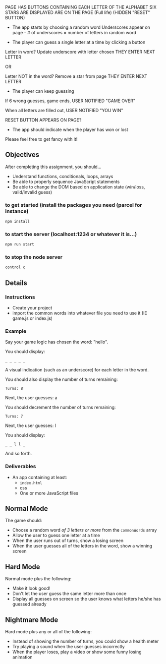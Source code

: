 


<!-- # Wordgame

## Description

You know the word-guessing game hangman? Well that's what you'll be building with this assignment.

Basically, it works like this:

You get 5 incorrect guesses.  Life decreases by one -->

PAGE HAS BUTTONS CONTAINING EACH LETTER OF THE ALPHABET
SIX STARS ARE DISPLAYED ARE ON THE PAGE (Full life)
(HIDDEN "RESET" BUTTON)

- The app starts by choosing a random word
Underscores appear on page - # of underscores = number of letters in random word

- The player can guess a single letter at a time
by clicking a button

Letter in word?  Update underscore with letter chosen
THEY ENTER NEXT LETTER

OR 

Letter NOT in the word?  Remove a star from page
THEY ENTER NEXT LETTER


- The player can keep guessing 

If 6 wrong guesses, game ends, USER NOTIFIED "GAME OVER"

When all letters are filled out, USER NOTIFIED "YOU WIN"

RESET BUTTON APPEARS ON PAGE?

- The app should indicate when the player has won or lost


Please feel free to get fancy with it!

## Objectives

After completing this assignment, you should…

- Understand functions, conditionals, loops, arrays
- Be able to properly sequence JavaScript statements
- Be able to change the DOM based on application state (win/loss, valid/invalid guess)

### to get started (install the packages you need (parcel for instance)

```bash
npm install
```

### to start the server (localhost:1234 or whatever it is...)

```bash
npm run start
```

### to stop the node server

```bash
control c
```

## Details

### Instructions

- Create your project
- import the common words into whatever file you need to use it (IE game.js or index.js)

### Example

Say your game logic has chosen the word: "hello".

You should display:

    _ _ _ _ _

A visual indication (such as an underscore) for each letter in the word.

You should also display the number of turns remaining:

    Turns: 8

Next, the user guesses: a

You should decrement the number of turns remaining:

    Turns: 7

Next, the user guesses: l

You should display:

    _ _ l l _

And so forth.

### Deliverables

- An app containing at least:
  - `index.html`
  - css
  - One or more JavaScript files

## Normal Mode

The game should:

- Choose a random word _of 3 letters or more_ from the `commonWords` array
- Allow the user to guess one letter at a time
- When the user runs out of turns, show a losing screen
- When the user guesses all of the letters in the word, show a winning screen

## Hard Mode

Normal mode plus the following:

- Make it look good!
- Don't let the user guess the same letter more than once
- Display all guesses on screen so the user knows what letters he/she has guessed already

## Nightmare Mode

Hard mode plus any or all of the following:

- Instead of showing the number of turns, you could show a health meter
- Try playing a sound when the user guesses incorrectly
- When the player loses, play a video or show some funny losing animation
